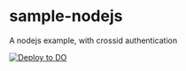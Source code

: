 # sample-nodejs

A nodejs example, with crossid authentication

[![Deploy to DO](https://www.deploytodo.com/do-btn-blue.svg)](https://cloud.digitalocean.com/apps/new?repo=https://github.com/asaf/sample-nodejs/tree/main)
